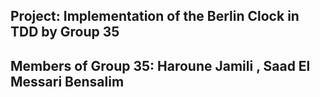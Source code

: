 ## Project: Implementation of the Berlin Clock in TDD by Group 35
## Members of Group 35: Haroune Jamili , Saad El Messari Bensalim
